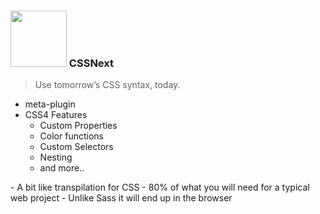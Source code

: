 ### <img src="../assets/logos/cssnext.png" height="90" class="plain vmiddle" /> CSSNext

<blockquote>
  Use tomorrow’s CSS syntax, today.
</blockquote>

* meta-plugin
* CSS4 Features
  * Custom Properties
  * Color functions
  * Custom Selectors
  * Nesting
  * and more..

<aside class="notes" data-markdown>
- A bit like transpilation for CSS
- 80% of what you will need for a typical web project
- Unlike Sass it will end up in the browser
</aside>

